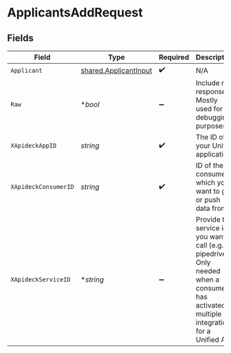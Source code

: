 # ApplicantsAddRequest


## Fields

| Field                                                                                                                                         | Type                                                                                                                                          | Required                                                                                                                                      | Description                                                                                                                                   |
| --------------------------------------------------------------------------------------------------------------------------------------------- | --------------------------------------------------------------------------------------------------------------------------------------------- | --------------------------------------------------------------------------------------------------------------------------------------------- | --------------------------------------------------------------------------------------------------------------------------------------------- |
| `Applicant`                                                                                                                                   | [shared.ApplicantInput](../../models/shared/applicantinput.md)                                                                                | :heavy_check_mark:                                                                                                                            | N/A                                                                                                                                           |
| `Raw`                                                                                                                                         | **bool*                                                                                                                                       | :heavy_minus_sign:                                                                                                                            | Include raw response. Mostly used for debugging purposes                                                                                      |
| `XApideckAppID`                                                                                                                               | *string*                                                                                                                                      | :heavy_check_mark:                                                                                                                            | The ID of your Unify application                                                                                                              |
| `XApideckConsumerID`                                                                                                                          | *string*                                                                                                                                      | :heavy_check_mark:                                                                                                                            | ID of the consumer which you want to get or push data from                                                                                    |
| `XApideckServiceID`                                                                                                                           | **string*                                                                                                                                     | :heavy_minus_sign:                                                                                                                            | Provide the service id you want to call (e.g., pipedrive). Only needed when a consumer has activated multiple integrations for a Unified API. |